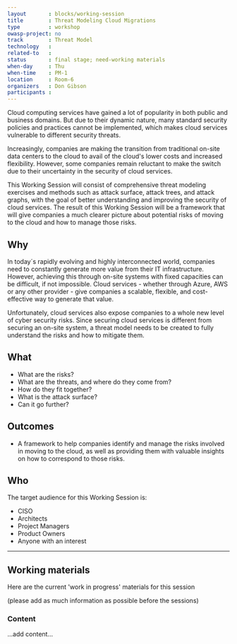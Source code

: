 ```yaml
---
layout       : blocks/working-session
title        : Threat Modeling Cloud Migrations
type         : workshop
owasp-project: no
track        : Threat Model
technology   :
related-to   :
status       : final stage; need-working materials
when-day     : Thu
when-time    : PM-1
location     : Room-6
organizers   : Don Gibson
participants : 
---
```


Cloud computing services have gained a lot of popularity in both public and business domains. But due to their dynamic nature, many standard security policies and practices cannot be implemented, which makes cloud services vulnerable to different security threats.

Increasingly, companies are making the transition from traditional on-site data centers to the cloud to avail of the cloud's lower costs and increased flexibility.  However, some companies remain reluctant to make the switch due to their uncertainty in the security of cloud services.

This Working Session will consist of comprehensive threat modeling exercises and methods such as attack surface, attack trees, and attack graphs, with the goal of better understanding and improving the security of cloud services. The result of this Working Session will be a framework that will give companies a much clearer picture about potential risks of moving to the cloud and how to manage those risks.


## Why

In today´s rapidly evolving and highly interconnected world, companies need to constantly generate more value from their IT infrastructure. However, achieving this through on-site systems with fixed capacities can be difficult, if not impossible. Cloud services - whether through Azure, AWS or any other provider - give companies a scalable, flexible, and cost-effective way to generate that value.

Unfortunately, cloud services also expose companies to a whole new level of cyber security risks. Since securing cloud services is different from securing an on-site system, a threat model needs to be created to fully understand the risks and how to mitigate them.


## What

- What are the risks?
- What are the threats, and where do they come from?
- How do they fit together?
- What is the attack surface?
- Can it go further?

## Outcomes

- A framework to help companies identify and manage the risks involved in moving to the cloud, as well as providing them with valuable insights on how to correspond to those risks.

## Who

The target audience for this Working Session is:

- CISO
- Architects
- Project Managers 
- Product Owners 
- Anyone with an interest

--- 

## Working materials

Here are the current 'work in progress' materials for this session 

(please add as much information as possible before the sessions)

### Content

...add content...

